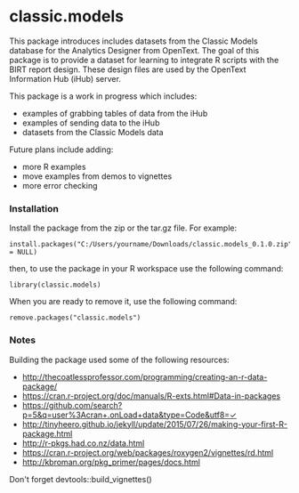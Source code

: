classic.models
==============

This package introduces includes datasets from the Classic Models database for the Analytics Designer from OpenText. The goal of this package is to provide a dataset for learning to integrate R scripts with the BIRT report design. These design files are used by the OpenText Information Hub (iHub) server. 

This package is a work in progress which includes:

* examples of grabbing tables of data from the iHub 
* examples of sending data to the iHub
* datasets from the Classic Models data

Future plans include adding:

* more R examples
* move examples from demos to vignettes
* more error checking

### Installation 
Install the package from the zip or the tar.gz file. For example:

```
install.packages("C:/Users/yourname/Downloads/classic.models_0.1.0.zip",repos = NULL) 
```

then, to use the package in your R workspace use the following command:

```
library(classic.models)
```

When you are ready to remove it, use the following command:

```
remove.packages("classic.models")
```

### Notes
Building the package used some of the following resources:

* http://thecoatlessprofessor.com/programming/creating-an-r-data-package/
* https://cran.r-project.org/doc/manuals/R-exts.html#Data-in-packages
* https://github.com/search?p=5&q=user%3Acran+.onLoad+data&type=Code&utf8=✓
* http://tinyheero.github.io/jekyll/update/2015/07/26/making-your-first-R-package.html
* http://r-pkgs.had.co.nz/data.html
* https://cran.r-project.org/web/packages/roxygen2/vignettes/rd.html
* http://kbroman.org/pkg_primer/pages/docs.html

Don't forget devtools::build_vignettes()
